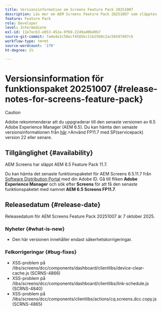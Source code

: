 ```yaml
---
title: Versionsinformation om Screens Feature Pack 20251007
description: Läs mer om AEM Screens Feature Pack 20251007 som släpptes 7 oktober 2025.
feature: Feature Pack
role: Developer
level: Intermediate
exl-id: 11e7ecb3-e853-452a-9f69-2249ad0b40b7
source-git-commit: 7ade4e2c50ecf4585bc11b25b0c2ac56597497cb
workflow-type: tm+mt
source-wordcount: '179'
ht-degree: 1%

---
```


# Versionsinformation för funktionspaket 20251007 {#release-notes-for-screens-feature-pack}

>[!CAUTION]
>Adobe rekommenderar att du uppgraderar till den senaste versionen av 6.5 Adobe Experience Manager (AEM 6.5). Du kan hämta den senaste versionsinformationen från [här](https://experienceleague.adobe.com/sv/docs/experience-manager-65/content/release-notes/release-notes).
>&#x200B;>Använd FP11.7 med SP(servicepack) version 22 eller senare.

## Tillgänglighet {#availability}

AEM Screens har släppt AEM 6.5 Feature Pack 11.7.

Du kan hämta det senaste funktionspaketet för AEM Screens 6.5.11.7 från [Software Distribution Portal](https://experience.adobe.com/#/downloads/content/software-distribution/en/aem.html) med din Adobe ID. Gå till fliken **Adobe Experience Manager** och sök efter **Screens** för att få den senaste funktionspaketet med namnet **AEM 6.5 Screens FP11.7**.

## Releasedatum {#release-date}

Releasedatum för AEM Screens Feature Pack 20251007 är 7 oktober 2025.

### Nyheter {#what-is-new}

* Den här versionen innehåller endast säkerhetskorrigeringar.

### Felkorrigeringar {#bug-fixes}

* XSS-problem på /libs/screens/dcc/components/dashboard/clientlibs/device-clear-cache.js (SCRNS-4866)
* XSS-problem på /libs/screens/dcc/components/dashboard/clientlibs/link-schedule.js (SCRNS-4840)
* XSS-problem på /libs/screens/dcc/components/clientlibs/actions/cq.screens.dcc.copy.js (SCRNS-4865)
